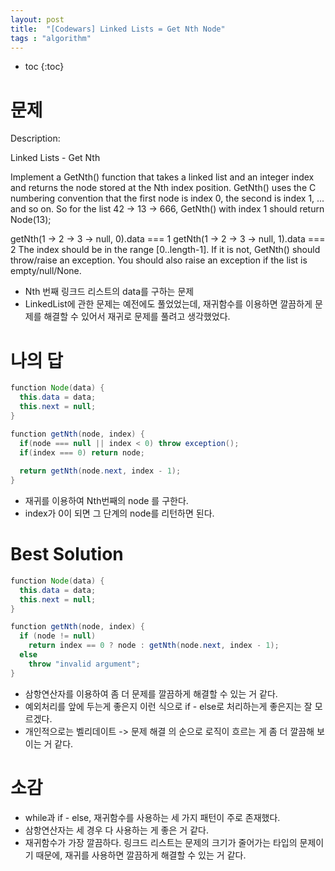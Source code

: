```yaml
---
layout: post
title:  "[Codewars] Linked Lists = Get Nth Node"
tags : "algorithm"
---
```


* toc
{:toc}

# 문제
Description:

Linked Lists - Get Nth

Implement a GetNth() function that takes a linked list and an integer index and returns the node stored at the Nth index position. GetNth() uses the C numbering convention that the first node is index 0, the second is index 1, ... and so on. So for the list 42 -> 13 -> 666, GetNth() with index 1 should return Node(13);

getNth(1 -> 2 -> 3 -> null, 0).data === 1
getNth(1 -> 2 -> 3 -> null, 1).data === 2
The index should be in the range [0..length-1]. If it is not, GetNth() should throw/raise an exception. You should also raise an exception if the list is empty/null/None.

- Nth 번째 링크드 리스트의 data를 구하는 문제
- LinkedList에 관한 문제는 예전에도 풀었었는데, 재귀함수를 이용하면 깔끔하게 문제를 해결할 수 있어서 재귀로 문제를 풀려고 생각했었다.

# 나의 답
~~~ java
function Node(data) {
  this.data = data;
  this.next = null;
}

function getNth(node, index) {
  if(node === null || index < 0) throw exception();
  if(index === 0) return node;
  
  return getNth(node.next, index - 1);
}
~~~
- 재귀를 이용하여 Nth번째의 node 를 구한다.
- index가 0이 되면 그 단계의 node를 리턴하면 된다.

# Best Solution
~~~ java
function Node(data) {
  this.data = data;
  this.next = null;
}

function getNth(node, index) {
  if (node != null)
    return index == 0 ? node : getNth(node.next, index - 1);
  else
    throw "invalid argument";  
}
~~~ 
- 삼항연산자를 이용하여 좀 더 문제를 깔끔하게 해결할 수 있는 거 같다.
- 예외처리를 앞에 두는게 좋은지 이런 식으로 if - else로 처리하는게 좋은지는 잘 모르겠다.
- 개인적으로는 벨리데이트 -> 문제 해결 의 순으로 로직이 흐르는 게 좀 더 깔끔해 보이는 거 같다.


# 소감
- while과 if - else, 재귀함수를 사용하는 세 가지 패턴이 주로 존재했다.
- 삼항연산자는 세 경우 다 사용하는 게 좋은 거 같다.
- 재귀함수가 가장 깔끔하다. 링크드 리스트는 문제의 크기가 줄어가는 타입의 문제이기 때문에, 재귀를 사용하면 깔끔하게 해결할 수 있는 거 같다.
